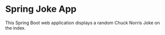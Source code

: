 # Spring Joke App

This Spring Boot web application displays a random Chuck Norris Joke on the index.
